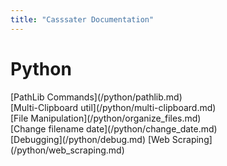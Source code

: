 ```yaml
---
title: "Casssater Documentation"
---
```


<h1>Python</h1>
[PathLib Commands](/python/pathlib.md)<br>
[Multi-Clipboard util](/python/multi-clipboard.md)<br>
[File Manipulation](/python/organize_files.md)<br>
[Change filename date](/python/change_date.md)<br>
[Debugging](/python/debug.md)
[Web Scraping](/python/web_scraping.md)
